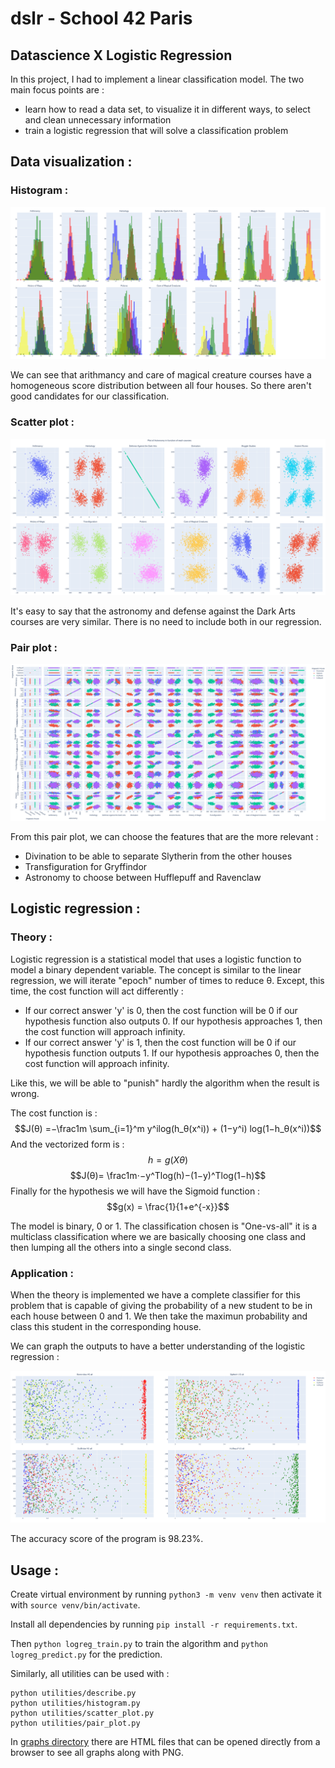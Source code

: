# dslr - School 42 Paris

## Datascience X Logistic Regression  

In this project, I had to implement a linear classification model.
The two main focus points are :
- learn how to read a data set, to visualize it in different ways, to select and clean unnecessary information
- train a logistic regression that will solve a classification problem

## Data visualization :

### Histogram : 
![](graphs/histogram.png)

We can see that arithmancy and care of magical creature courses have a homogeneous score distribution between all four houses. So there aren't good candidates for our classification.

### Scatter plot :
![](graphs/scatter_plot.png)

It's easy to say that the astronomy and defense against the Dark Arts courses are very similar. There is no need to include both in our regression.


### Pair plot :
![](graphs/pair_plot.png)

From this pair plot, we can choose the features that are the more relevant :
- Divination to be able to separate Slytherin from the other houses
- Transfiguration for Gryffindor
- Astronomy to choose between Hufflepuff and Ravenclaw

## Logistic regression :

### Theory :

Logistic regression is a statistical model that uses a logistic function to model a binary dependent variable. The concept is similar to the linear regression, we will iterate "epoch" number of times to reduce θ. Except, this time, the cost function will act differently :
- If our correct answer 'y' is 0, then the cost function will be 0 if our hypothesis function also outputs 0. If our hypothesis approaches 1, then the cost function will approach infinity.
- If our correct answer 'y' is 1, then the cost function will be 0 if our hypothesis function outputs 1. If our hypothesis approaches 0, then the cost function will approach infinity.

Like this, we will be able to "punish" hardly the algorithm when the result is wrong.

The cost function is :
$$J(θ) =−\frac1m \sum_{i=1}^m y^ilog(h_θ(x^i)) + (1−y^i) log(1−h_θ(x^i))$$
And the vectorized form is :
$$h=g(Xθ)$$
$$J(θ)= \frac1m⋅−y^Tlog⁡(h)−(1−y)^Tlog⁡(1−h)$$
Finally for the hypothesis we will have the Sigmoid function :
$$g(x) = \frac{1}{1+e^{-x}}$$

The model is binary, 0 or 1. The classification chosen is "One-vs-all" it is a multiclass classification where we are basically choosing one class and then lumping all the others into a single second class.

### Application :

When the theory is implemented we have a complete classifier for this problem that is capable of giving the probability of a new student to be in each house between 0 and 1. We then take the maximun probability and class this student in the corresponding house. 

We can graph the outputs to have a better understanding of the logistic regression :

![](graphs/results.png)

The accuracy score of the program is 98.23%.

## Usage :

Create virtual environment by running `python3 -m venv venv` then activate it with `source venv/bin/activate`.  

Install all dependencies by running `pip install -r requirements.txt`.  

Then `python logreg_train.py` to train the algorithm and `python logreg_predict.py` for the prediction.

Similarly, all utilities can be used with :
```
python utilities/describe.py
python utilities/histogram.py
python utilities/scatter_plot.py
python utilities/pair_plot.py
```

In [graphs directory](graphs/) there are HTML files that can be opened directly from a browser to see all graphs along with PNG.
